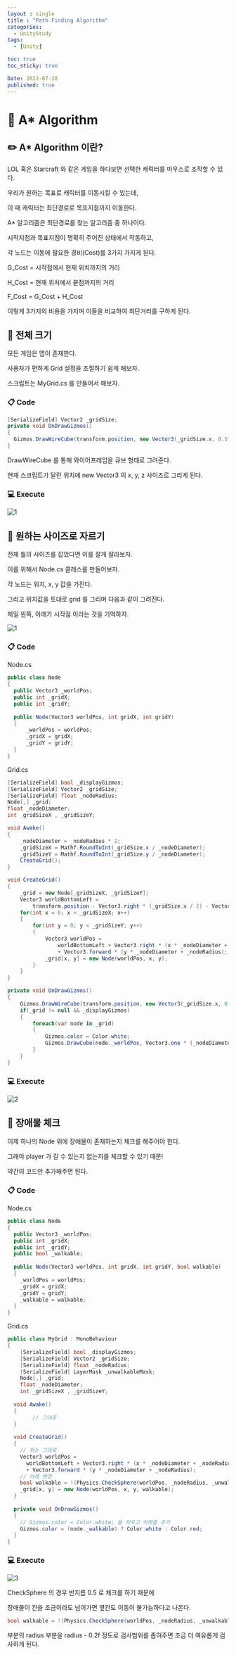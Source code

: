 ```yaml
---
layout : single
title : "Path Finding Algorithm"
categories:
  - UnityStudy
tags:
  - [Unity]

toc: true
toc_sticky: true

Date: 2022-07-28
published: true
---
```


# 📌 A* Algorithm

## ✏️ A* Algorithm 이란?
LOL 혹은 Starcraft 와 같은 게임을 하다보면 선택한 캐릭터를 마우스로 조작할 수 있다.

우리가 원하는 목표로 캐릭터를 이동시킬 수 있는데,

이 때 캐릭터는 최단경로로 목표지점까지 이동한다.

A* 알고리즘은 최단경로를 찾는 알고리즘 중 하나이다.

시작지점과 목표지점이 명확히 주어진 상태에서 작동하고,

각 노드는 이동에 필요한 경비(Cost)를 3가지 가지게 된다.

G_Cost = 시작점에서 현재 위치까지의 거리

H_Cost = 현재 위치에서 끝점까지의 거리

F_Cost = G_Cost + H_Cost

이렇게 3가지의 비용을 가지며 이들을 비교하여 최단거리를 구하게 된다.

## 📝 전체 크기
모든 게임은 맵이 존재한다.

사용자가 편하게 Grid 설정을 조절하기 쉽게 해보자.

스크립트는 MyGrid.cs 를 만들어서 해보자.

### 📋 Code

```cs
[SerializeField] Vector2 _gridSize;
private void OnDrawGizmos()
{
  Gizmos.DrawWireCube(transform.position, new Vector3(_gridSize.x, 0.5f, _gridSize.y));
}
```

DrawWireCube 를 통해 와이어프레임을 큐브 형태로 그려준다.

현재 스크립트가 달린 위치에 new Vector3 의 x, y, z 사이즈로 그리게 된다.

### 💻 Execute

![1](https://user-images.githubusercontent.com/87271529/181204637-50368688-24de-4ac1-9223-5805df622237.gif)

## 📝 원하는 사이즈로 자르기
전체 틀의 사이즈를 잡았다면 이를 잘게 잘라보자.

이를 위해서 Node.cs 클래스를 만들어보자.

각 노드는 위치, x, y 값을 가진다.

그리고 위치값을 토대로 grid 를 그리며 다음과 같이 그려진다.

제일 왼쪽, 아래가 시작점 이라는 것을 기억하자.

![1](https://user-images.githubusercontent.com/87271529/181211821-e7a53703-d7aa-4e24-a56b-8fc4d021034d.png)

### 📋 Code

Node.cs
```cs
public class Node
{
  public Vector3 _worldPos;
  public int _gridX;
  public int _gridY;
	
  public Node(Vector3 worldPos, int gridX, int gridY)
  {
	  _worldPos = worldPos;
	  _gridX = gridX;
	  _gridY = gridY;
  }
}
```

Grid.cs
```cs
[SerializeField] bool _displayGizmos;
[SerializeField] Vector2 _gridSize;
[SerializeField] float _nodeRadius;
Node[,] _grid;
float _nodeDiameter;
int _gridSizeX , _gridSizeY;

void Awake()
{
	_nodeDiameter = _nodeRadius * 2;
	_gridSizeX = Mathf.RoundToInt(_gridSize.x / _nodeDiameter);
	_gridSizeY = Mathf.RoundToInt(_gridSize.y / _nodeDiameter);
	CreateGrid();
}

void CreateGrid()
{
	_grid = new Node[_gridSizeX, _gridSizeY];
	Vector3 worldBottomLeft = 
		transform.position - Vector3.right * (_gridSize.x / 2) - Vector3.forward * (_gridSize.y / 2);
	for(int x = 0; x < _gridSizeX; x++)
	{
		for(int y = 0; y < _gridSizeY; y++)
		{
			Vector3 worldPos = 
				worldBottomLeft + Vector3.right * (x * _nodeDiameter + _nodeRadius)
				+ Vector3.forward * (y * _nodeDiameter + _nodeRadius);
			_grid[x, y] = new Node(worldPos, x, y);
		}
	}
}

private void OnDrawGizmos()
{
	Gizmos.DrawWireCube(transform.position, new Vector3(_gridSize.x, 0.5f, _gridSize.y));
	if(_grid != null && _displayGizmos)
	{
		foreach(var node in _grid)
		{
			Gizmos.color = Color.white;
			Gizmos.DrawCube(node._worldPos, Vector3.one * (_nodeDiameter - 0.1f));
		}
	}
}
```

### 💻 Execute

![2](https://user-images.githubusercontent.com/87271529/181212155-2c0ce00b-5c9a-424c-9998-59ae3f7a1c43.gif)

## 📝 장애물 체크
이제 하나의 Node 위에 장애물이 존재하는지 체크를 해주어야 한다.

그래야 player 가 갈 수 있는지 없는지를 체크할 수 있기 때문!

약간의 코드만 추가해주면 된다.

### 📋 Code

Node.cs
```cs
public class Node
{
  public Vector3 _worldPos;
  public int _gridX;
  public int _gridY;
  public bool _walkable;
	
  public Node(Vector3 worldPos, int gridX, int gridY, bool walkable)
  {
    _worldPos = worldPos;
    _gridX = gridX;
    _gridY = gridY;
    _walkable = walkable;
  }
}
```

Grid.cs
```cs
public class MyGrid : MonoBehaviour
{
	[SerializeField] bool _displayGizmos;
	[SerializeField] Vector2 _gridSize;
	[SerializeField] float _nodeRadius;
	[SerializeField] LayerMask _unwalkableMask;
	Node[,] _grid;
	float _nodeDiameter;
	int _gridSizeX , _gridSizeY;
	
  void Awake()
  {
		// 그대로
  }
	
  void CreateGrid()
  {
    // 위는 그대로
    Vector3 worldPos = 
      worldBottomLeft + Vector3.right * (x * _nodeDiameter + _nodeRadius)
      + Vector3.forward * (y * _nodeDiameter + _nodeRadius);
    // 아래 변경
    bool walkable = !(Physics.CheckSphere(worldPos, _nodeRadius, _unwalkableMask));
    _grid[x, y] = new Node(worldPos, x, y, walkable);
  }
  
  private void OnDrawGizmos()
  {
    // Gizmos.color = Color.white; 을 지우고 아랫줄 추가
    Gizmos.color = (node._walkable) ? Color.white : Color.red;
  }
}
```

### 💻 Execute

![3](https://user-images.githubusercontent.com/87271529/181285662-59bbd2b5-e286-4ff1-88bd-76ce516484ca.gif)

CheckSphere 의 경우 반지름 0.5 로 체크를 하기 때문에

장애물이 칸을 조금이라도 넘어가면 옆칸도 이동이 불가능하다고 나온다.

```cs
bool walkable = !(Physics.CheckSphere(worldPos, _nodeRadius, _unwalkableMask));
```
부분의 radius 부분을 radius - 0.2f 정도로 검사범위를 좁혀주면 조금 더 여유롭게 검사하게 된다.
